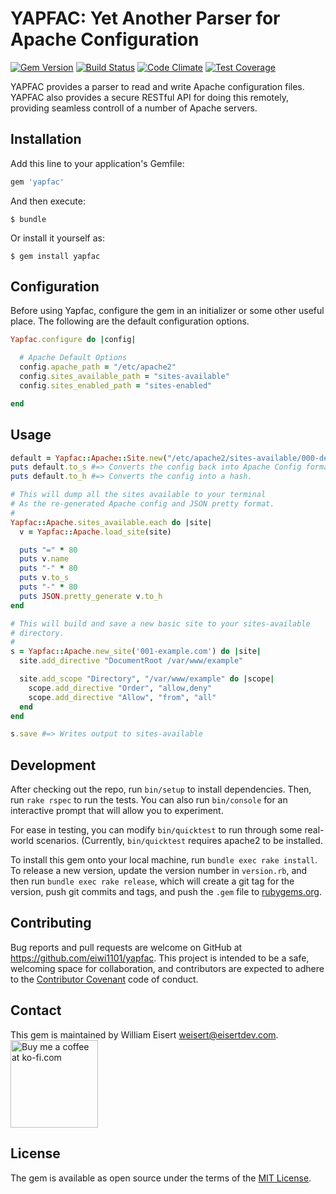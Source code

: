 # YAPFAC: Yet Another Parser for Apache Configuration

[![Gem Version](https://badge.fury.io/rb/yapfac.svg)](https://badge.fury.io/rb/yapfac)
[![Build Status](https://travis-ci.org/eiwi1101/yapfac.svg)](https://travis-ci.org/eiwi1101/yapfac)
[![Code Climate](https://codeclimate.com/github/eiwi1101/yapfac/badges/gpa.svg)](https://codeclimate.com/github/eiwi1101/yapfac)
[![Test Coverage](https://codeclimate.com/github/eiwi1101/yapfac/badges/coverage.svg)](https://codeclimate.com/github/eiwi1101/yapfac/coverage)

YAPFAC provides a parser to read and write Apache configuration files. YAPFAC also provides a secure RESTful API for doing this remotely, providing seamless controll of a number of Apache servers.

## Installation

Add this line to your application's Gemfile:

```ruby
gem 'yapfac'
```

And then execute:

    $ bundle

Or install it yourself as:

    $ gem install yapfac

## Configuration

Before using Yapfac, configure the gem in an initializer or some other useful place. The following are the default configuration options.

```ruby
Yapfac.configure do |config|

  # Apache Default Options
  config.apache_path = "/etc/apache2"
  config.sites_available_path = "sites-available"
  config.sites_enabled_path = "sites-enabled"

end
```

## Usage

```ruby
default = Yapfac::Apache::Site.new("/etc/apache2/sites-available/000-default.conf")
puts default.to_s #=> Converts the config back into Apache Config format.
puts default.to_h #=> Converts the config into a hash.

# This will dump all the sites available to your terminal
# As the re-generated Apache config and JSON pretty format.
#
Yapfac::Apache.sites_available.each do |site|
  v = Yapfac::Apache.load_site(site)

  puts "=" * 80
  puts v.name
  puts "-" * 80
  puts v.to_s
  puts "-" * 80
  puts JSON.pretty_generate v.to_h
end

# This will build and save a new basic site to your sites-available
# directory.
#
s = Yapfac::Apache.new_site('001-example.com') do |site|
  site.add_directive "DocumentRoot /var/www/example"

  site.add_scope "Directory", "/var/www/example" do |scope|
    scope.add_directive "Order", "allow,deny"
    scope.add_directive "Allow", "from", "all"
  end
end

s.save #=> Writes output to sites-available
```

## Development

After checking out the repo, run `bin/setup` to install dependencies. Then, run `rake rspec` to run the tests. You can also run `bin/console` for an interactive prompt that will allow you to experiment.

For ease in testing, you can modify `bin/quicktest` to run through some real-world scenarios. (Currently, `bin/quicktest` requires apache2 to be installed.

To install this gem onto your local machine, run `bundle exec rake install`. To release a new version, update the version number in `version.rb`, and then run `bundle exec rake release`, which will create a git tag for the version, push git commits and tags, and push the `.gem` file to [rubygems.org](https://rubygems.org).

## Contributing

Bug reports and pull requests are welcome on GitHub at https://github.com/eiwi1101/yapfac. This project is intended to be a safe, welcoming space for collaboration, and contributors are expected to adhere to the [Contributor Covenant](contributor-covenant.org) code of conduct.

## Contact

This gem is maintained by William Eisert [weisert@eisertdev.com](mailto:weisert@eisertdev.com).
<a href='https://ko-fi.com?i=15867V22TVFEL' target='_blank'><img style='border:0px;width:140px;' src='https://az743702.vo.msecnd.net/cdn/btn1.png' border='0' alt='Buy me a coffee at ko-fi.com' /></a>

## License

The gem is available as open source under the terms of the [MIT License](http://opensource.org/licenses/MIT).

